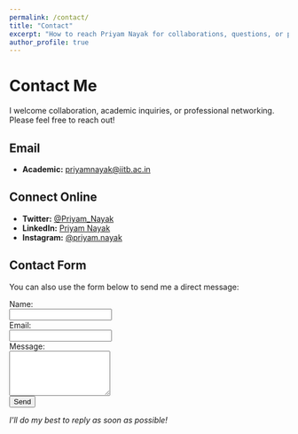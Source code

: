```yaml
---
permalink: /contact/
title: "Contact"
excerpt: "How to reach Priyam Nayak for collaborations, questions, or professional connections."
author_profile: true
---
```


# Contact Me

I welcome collaboration, academic inquiries, or professional networking. Please feel free to reach out!

## Email
- **Academic:** [priyamnayak@iitb.ac.in](mailto:priyamnayak@iitb.ac.in)

## Connect Online
- **Twitter:** [@Priyam_Nayak](https://twitter.com/Priyam_Nayak)
- **LinkedIn:** [Priyam Nayak](https://www.linkedin.com/in/pr1yam)
- **Instagram:** [@priyam.nayak](https://www.instagram.com/priyam.nayak)

## Contact Form

You can also use the form below to send me a direct message:

<form action="https://formspree.io/f/xrbklrjq" method="POST">
  <label for="name">Name:</label><br>
  <input type="text" id="name" name="name" required><br>
  <label for="email">Email:</label><br>
  <input type="email" id="email" name="email" required><br>
  <label for="message">Message:</label><br>
  <textarea id="message" name="message" rows="5" required></textarea><br>
  <button type="submit">Send</button>
</form>

_I'll do my best to reply as soon as possible!_
